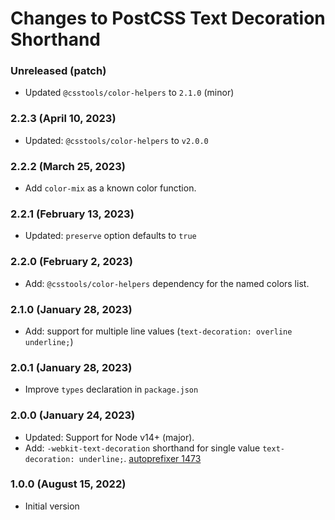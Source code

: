 # Changes to PostCSS Text Decoration Shorthand

### Unreleased (patch)

- Updated `@csstools/color-helpers` to `2.1.0` (minor)


### 2.2.3 (April 10, 2023)

- Updated: `@csstools/color-helpers` to `v2.0.0`

### 2.2.2 (March 25, 2023)

- Add `color-mix` as a known color function.

### 2.2.1 (February 13, 2023)

- Updated: `preserve` option defaults to `true`

### 2.2.0 (February 2, 2023)

- Add: `@csstools/color-helpers` dependency for the named colors list.

### 2.1.0 (January 28, 2023)

- Add: support for multiple line values (`text-decoration: overline underline;`)

### 2.0.1 (January 28, 2023)

- Improve `types` declaration in `package.json`

### 2.0.0 (January 24, 2023)

- Updated: Support for Node v14+ (major).
- Add: `-webkit-text-decoration` shorthand for single value `text-decoration: underline;`. [autoprefixer 1473](https://github.com/postcss/autoprefixer/issues/1473#issuecomment-1243370592)

### 1.0.0 (August 15, 2022)

- Initial version
